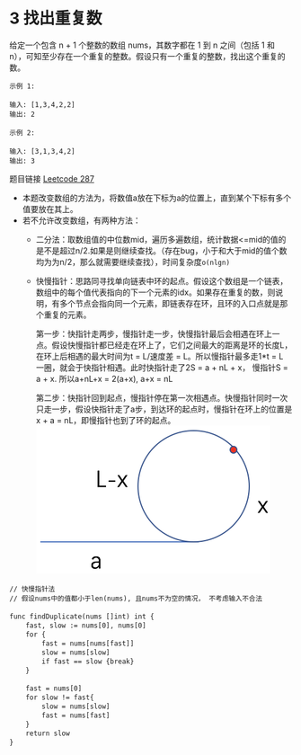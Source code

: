 # 3 找出重复数

给定一个包含 n + 1 个整数的数组 nums，其数字都在 1 到 n 之间（包括 1 和 n），可知至少存在一个重复的整数。假设只有一个重复的整数，找出这个重复的数。

```
示例 1:

输入: [1,3,4,2,2]
输出: 2

示例 2:

输入: [3,1,3,4,2]
输出: 3
```

题目链接 [Leetcode 287](https://leetcode-cn.com/problems/find-the-duplicate-number/)

* 本题改变数组的方法为，将数值a放在下标为a的位置上，直到某个下标有多个值要放在其上。
* 若不允许改变数组，有两种方法：
	* 二分法：取数组值的中位数mid，遍历多遍数组，统计数据<=mid的值的是不是超过n/2.如果是则继续查找。（存在bug，小于和大于mid的值个数均为为n/2，那么就需要继续查找），时间复杂度```o(nlgn)```
	* 快慢指针：思路同寻找单向链表中环的起点。假设这个数组是一个链表，数组中的每个值代表指向的下一个元素的idx。如果存在重复的数，则说明，有多个节点会指向同一个元素，即链表存在环，且环的入口点就是那个重复的元素。
		
		第一步：快指针走两步，慢指针走一步，快慢指针最后会相遇在环上一点。假设快慢指针都已经走在环上了，它们之间最大的距离是环的长度L，在环上后相遇的最大时间为t = L/速度差 = L。所以慢指针最多走1*t = L 一圈，就会于快指针相遇。此时快指针走了2S = a + nL + x， 慢指针S = a + x. 所以a+nL+x = 2(a+x),  a+x = nL

		第二步：快指针回到起点，慢指针停在第一次相遇点。快慢指针同时一次只走一步，假设快指针走了a步，到达环的起点时，慢指针在环上的位置是 x + a = nL，即慢指针也到了环的起点。
		![](https://github.com/zengmenglu/data-structures-and-algorithms/blob/master/%E5%89%91%E6%8C%87offer/pic/3_%E9%93%BE%E8%A1%A8%E7%8E%AF.png)

```
// 快慢指针法
// 假设nums中的值都小于len(nums), 且nums不为空的情况， 不考虑输入不合法

func findDuplicate(nums []int) int {
	fast, slow := nums[0], nums[0]
	for {
		fast = nums[nums[fast]]
		slow = nums[slow]
		if fast == slow {break}
	}
	
	fast = nums[0]
	for slow != fast{
		slow = nums[slow]
		fast = nums[fast]
	}
	return slow
}
```